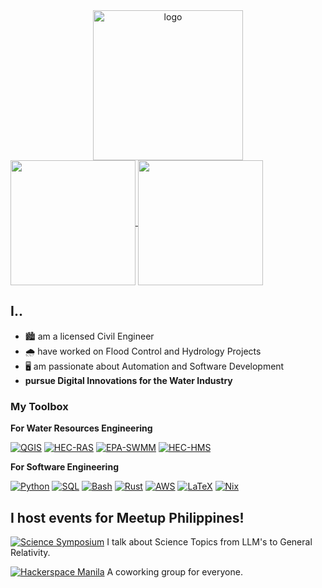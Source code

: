 <div align="center" style="margin:auto;">
    <picture>
        <source media="(prefers-color-scheme: dark)" srcset="assets/nedsantiago-sharp-logo-dark-mode.svg">
        <source media="(prefers-color-scheme: light)" srcset="assets/nedsantiago-sharp-logo-light-mode.svg">
        <img src="docs/qgis_icon.svg" alt="logo" title="logo" width="240" height="240"/><br>
    </picture>
</div>

<a href="https://github.com/anuraghazra/github-readme-stats">
    <img height=200 align="center" src="https://github-readme-stats.vercel.app/api?username=nedsantiago&rank_icon=github&card_width=320"/>
</a>
<a href="https://github.com/anuraghazra/github-readme-stats">
    <img height=200 align="center" src="https://github-readme-stats.vercel.app/api/top-langs/?username=nedsantiago&layout=compact&langs_count=8&card_width=320"/>
</a>

## I..

- 🏙️ am a licensed Civil Engineer
- 🌧️ have worked on Flood Control and Hydrology Projects
- 🖥️ am passionate about Automation and Software Development
- **pursue Digital Innovations for the Water Industry**

### My Toolbox

**For Water Resources Engineering**

[![QGIS](https://img.shields.io/badge/A+-QGIS-green)](https://qgis.org/)
[![HEC-RAS](https://img.shields.io/badge/A+-HEC--RAS-blue)](https://www.hec.usace.army.mil/software/hec-ras/)
[![EPA-SWMM](https://img.shields.io/badge/A+-EPA--SWMM-blue)](https://www.epa.gov/water-research/storm-water-management-model-swmm/)
[![HEC-HMS](https://img.shields.io/badge/A--_-HEC--HMS-blue)](https://www.hec.usace.army.mil/software/hec-hms/)

**For Software Engineering**

[![Python](https://img.shields.io/badge/A+-Python-yellow)](https://www.python.org/)
[![SQL](https://img.shields.io/badge/A+-SQL-5C97C4)](https://en.wikipedia.org/wiki/SQL)
[![Bash](https://img.shields.io/badge/A--_-Bash-black)](https://en.wikipedia.org/wiki/Bash_(Unix_shell))
[![Rust](https://img.shields.io/badge/B+-Rust-red)](https://www.rust-lang.org/)
[![AWS](https://img.shields.io/badge/B+-AWS-orange)](https://aws.amazon.com/)
[![LaTeX](https://img.shields.io/badge/B+-LaTeX-white)](https://www.latex-project.org/)
[![Nix](https://img.shields.io/badge/B+-Nix-blue)](https://nixos.org/)

## I host events for Meetup Philippines!

[![Science Symposium](https://img.shields.io/badge/Science_Symposium-blue)](https://www.meetup.com/meetup-philippines/) I talk about Science Topics from LLM's to General Relativity.

[![Hackerspace Manila](https://img.shields.io/badge/Hackerspace_MNL-green)](https://www.meetup.com/meetup-philippines/) A coworking group for everyone.


<!--
## My Toolbox

## My Tech Stack

- Front-end: Flutter Framework
- Backend: Supabase

A lean technology stack that balances power, self-sufficiency, and
maintainability.

### Engineering Technologies

- QGIS
- HEC-RAS
- HEC-HMS
- EPA-SWMM
- Civil3D
- ArcGIS

### Data Analysis & Engineering

- Python
- Pandas
- Matplotlib
- SQL
- Postgres
- Numpy
- Rust

### Cloud

- AWS (mainly EC2)
- fail2ban
- iptables
- nftables

### Cybersecurity Tools

- nmap
- wireshark

### Operating Systems

- NixOS
- Ubuntu

### Other Automation Tools

- LaTeX (document formatting)
- Bash Scripts
-->
